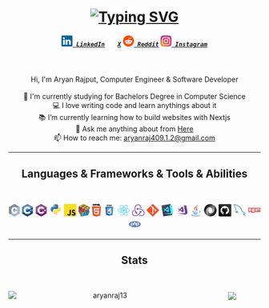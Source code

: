 <h1 align="center">
  <a href="https://git.io/typing-svg">
  <img src="https://readme-typing-svg.herokuapp.com?font=arial+black&pause=1000&color=A697F7&center=true&vCenter=true&random=false&width=435&lines=Hello%2C+There+%F0%9F%91%8B;Glad+to+meet+you+!;This+is+Aryan+Rajput...." alt="Typing SVG" />
  </a>
</h1>

<h5 align="center">
  <code><a href="https://www.linkedin.com/in/aryan-rajput-18895b289" title="LinkedIn Profile"><img width="22" src="images/linkedin.svg"> LinkedIn</a></code>
  <code><a href="https://x.com/Aryan02009993" title="X Profile"><img width="22" src="images/x.svg">X</a></code>
  <code><a href="https://www.reddit.com/user/aryanraj13/" title="Reddit Profile"><img width="22" src="images/reddit.svg"> Reddit</a></code>
  <code><a href="https://instagram.com/_aryan.raj13" title="Instagram Profile"><img width="22" src="images/instagram.svg"> Instagram</a></code>
</h5>
<br>
<p align="center">
  Hi, I'm Aryan Rajput, Computer Engineer & Software Developer
  <br>
  <br>
  🔬 I'm currently studying for Bachelors Degree in Computer Science
  <br>
  💻 I love writing code and learn anythings about it
  <br>
  📚 I’m currently learning how to build websites with Nextjs
  <br>
  💬 Ask me anything about from <a href="https://github.com/aryanraj13/aryanraj13/issues" title="Issues">Here</a>
  <br>
  📫 How to reach me: <a href="mailto: aryanraj409.1.2@gmail.com">aryanraj409.1.2@gmail.com</a>
</p>

<hr>
<h2 align="center"> Languages & Frameworks & Tools & Abilities </h2>
<br>
<p align="center">
  <code><img title="C" height="25" src="images/c.svg"></code>
  <code><img title="C++" height="25" src="images/cpp.svg"></code>
  <code><img title="C#" height="25" src="images/cSharp.svg"></code>
  <code><img title="Python" height="25" src="images/python-original.svg"></code>
  <code><img title="Javascript" height="25" src="images/javascript.svg"></code>
  <code><img title="Problem Solving" height="25" src="images/problemSolving.png"></code>
  <code><img title="HTML5" height="25" src="images/html5.svg"></code>
  <code><img title="CSS" height="25" src="images/css.svg"></code>
  <code><img title="React" height="25" src="images/react-original.svg"></code>
  <code><img title="Redux" height="25" src="images/redux.svg"></code>
  <code><img title="Git" height="25" src="images/git-original.svg"></code>
  <code><img title="Visual Studio Code" height="25" src="images/vscode.png"></code>
  <code><img title="Microsoft Visual Studio" height="25" src="images/visualstudio.png"></code>
  <code><img title="Java" height="25" src="images/java-original.svg"></code>
  <code><img title="JSON" height="25" src="images/json.svg"></code>
  <code><img title="GitHub" height="25" src="images/github.svg"></code>
  <code><img title="MySQL" height="25" src="images/mysql.svg"></code>
  <code><img title="npm" height="25" src="images/npm.svg"></code>
  <code><img title="PHP" height="25" src="images/php.svg"></code>
</p>
<hr>

<h2 align="center"> Stats </h2>
<br>
<p align=center>
  <div align=center>
    <a href="https://github.com/denvercoder1/github-readme-streak-stats" title="Go to Source">
      <img align="left" width=390 src="https://streak-stats.demolab.com/?user=aryanraj13&theme=react&border=61dafb&hide_border=true" alt="aryanraj13" />
    </a>
    <a href="https://github.com/anuraghazra/github-readme-stats">
      <img height=200 align="center" src="https://github-readme-stats.vercel.app/api/top-langs/?username=aryanraj13&hide=c%23,powershell,Mathematica,Ruby,Objective-C,Objective-C%2b%2b,Cuda&title_color=61dafb&text_color=ffffff&icon_color=61dafb&bg_color=20232a&langs_count=8&layout=compact&border_color=61dafb&hide_border=true&size_weight=0.5&count_weight=0.5" />
    </a>
  </div>
  <br>